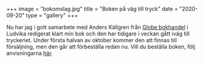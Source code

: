 +++
image = "bokomslag.jpg"
title = "Boken på väg till tryck"
date = "2020-09-20"
type = "gallery"
+++

Nu har jag i gott samarbete med Anders Källgren från [Globe bokhandel](https://www.globebokhandel.se/) i Ludvika redigerat klart min bok och den har tidigare i veckan gått iväg till tryckeriet. Under första halvan av oktober kommer den att finnas till försäljning, men den går att förbeställa redan nu. Vill du beställa boken, följ anvisningarna [här](/content/boken/).

